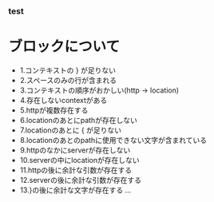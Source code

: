 ### test

# ブロックについて
* 1.コンテキストの } が足りない
* 2.スペースのみの行が含まれる
* 3.コンテキストの順序がおかしい(http -> location)
* 4.存在しないcontextがある
* 5.httpが複数存在する
* 6.locationのあとにpathが存在しない
* 7.locationのあとに { が足りない
* 8.locationのあとのpathに使用できない文字が含まれている
* 9.httpのなかにserverが存在しない
* 10.serverの中にlocationが存在しない
* 11.httpの後に余計な引数が存在する
* 12.serverの後に余計な引数が存在する
* 13.}の後に余計な文字が存在する
...
